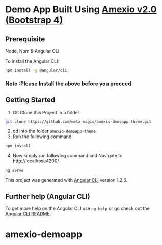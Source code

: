 # Demo App Built Using [Amexio v2.0 (Bootstrap 4)](https://www.amexio.tech/)

## Prerequisite
Node, Npm & Angular CLI

To install the Angular CLI:

```bash
npm install -g @angular/cli
```

### Note :Please Install the above before you proceed


## Getting Started
1) Git Clone this Project in a folder 
```bash
git clone https://github.com/meta-magic/amexio-demoapp-theme.git
```

2) cd into the folder `amexio-demoapp-theme`
3) Run the following command
```bash
npm install
```

4) Now simply run following command and Navigate to http://localhost:4200/
```bash
ng serve
````

This project was generated with [Angular CLI](https://github.com/angular/angular-cli) version 1.2.6.

## Further help (Angular CLI)

To get more help on the Angular CLI use `ng help` or go check out the [Angular CLI README](https://github.com/angular/angular-cli/blob/master/README.md).
# amexio-demoapp
